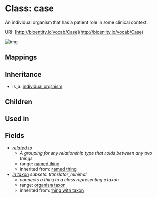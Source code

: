 # Class: case


An individual organism that has a patient role in some clinical context.

URI: [http://bioentity.io/vocab/Case](http://bioentity.io/vocab/Case)

![img](http://yuml.me/diagram/nofunky;dir:TB/class/\[IndividualOrganism]^-\[Case|id(i):identifier_type%20%3F;name(i):label_type%20%3F;category(i):label_type%20%3F;node_property(i):string%20%3F;iri(i):iri_type%20%3F;full_name(i):label_type%20%3F;description(i):narrative_text%20%3F;systematic_synonym(i):label_type%20%3F;has_phenotype(i):phenotype%20%3F],%20\[Case]-%20related%20to(i)%20%3F>\[NamedThing],%20\[Case]-%20in%20taxon(i)%20%3F>\[OrganismTaxon])
## Mappings

## Inheritance

 *  is_a: [individual organism](IndividualOrganism.md)
## Children

## Used in

## Fields

 * _[related to](related_to.md)_
    * _A grouping for any relationship type that holds between any two things_
    * range: [named thing](NamedThing.md)
    * inherited from: [named thing](NamedThing.md)
 * _[in taxon](in_taxon.md) *subsets: translator_minimal*_
    * _connects a thing to a class representing a taxon_
    * range: [organism taxon](OrganismTaxon.md)
    * inherited from: [thing with taxon](ThingWithTaxon.md)
